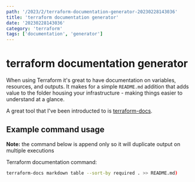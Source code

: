 ```yaml
---
path: '/2023/2/terraform-documentation-generator-20230228143036'
title: 'terraform documentation generator'
date: '20230228143036'
category: 'terraform'
tags: ['documentation', 'generator']
---
```


# terraform documentation generator
When using Terraform it's great to have documentation on variables, resources,
and outputs. It makes for a simple `README.md` addition that adds value to the
folder housing your infrastructure - making things easier to understand at a glance.

A great tool that I've been introducted to is [terraform-docs](https://terraform-docs.io/user-guide/introduction/).

## Example command usage
**Note:** the command below is append only so it will duplicate output on multiple executions

Terraform documentation command:
```bash
terraform-docs markdown table --sort-by required . >> README.md)
```

